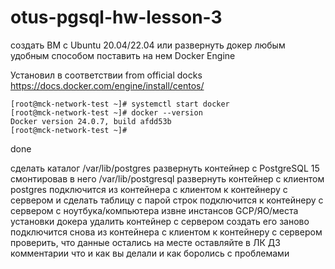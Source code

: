 # otus-pgsql-hw-lesson-3

создать ВМ с Ubuntu 20.04/22.04 или развернуть докер любым удобным способом
поставить на нем Docker Engine

Установил в соответствии from official docks https://docs.docker.com/engine/install/centos/

    [root@mck-network-test ~]# systemctl start docker
    [root@mck-network-test ~]# docker --version
    Docker version 24.0.7, build afdd53b
    [root@mck-network-test ~]#


done

сделать каталог /var/lib/postgres
развернуть контейнер с PostgreSQL 15 смонтировав в него /var/lib/postgresql
развернуть контейнер с клиентом postgres
подключится из контейнера с клиентом к контейнеру с сервером и сделать таблицу с парой строк
подключится к контейнеру с сервером с ноутбука/компьютера извне инстансов GCP/ЯО/места установки докера
удалить контейнер с сервером
создать его заново
подключится снова из контейнера с клиентом к контейнеру с сервером
проверить, что данные остались на месте
оставляйте в ЛК ДЗ комментарии что и как вы делали и как боролись с проблемами
